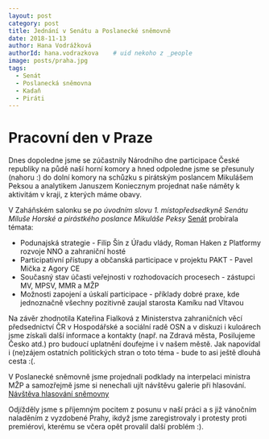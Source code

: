 ```yaml
---
layout: post
category: post
title: Jednání v Senátu a Poslanecké sněmovně 
date: 2018-11-13
author: Hana Vodrážková
authorId: hana.vodrazkova    # uid nekoho z _people
image: posts/praha.jpg
tags:
  - Senát
  - Poslanecká sněmovna
  - Kadaň
  - Piráti
---
```


# Pracovní den v Praze 

Dnes dopoledne jsme se zúčastnily Národního dne participace České republiky na půdě naší horní komory a hned odpoledne jsme se přesunuly (nahoru :) do dolní komory na schůzku s pirátským poslancem Mikulášem Peksou a analytikem Januszem Koniecznym projednat naše náměty k aktivitám v kraji, z kterých máme obavy. 

V Zaháňském salonku se *po úvodním slovu 1. místopředsedkyně Senátu Miluše Horské a pirástkého poslance Mikuláše Peksy*
[Senát](https://drive.google.com/open?id=1hC64Foq3h7kna6lJmw2PmOBqSuazht28)
probírala témata: 
* Podunajská strategie - Filip Šín z Úřadu vlády, Roman Haken z Platformy rozvoje NNO a zahraniční hosté
* Participativní přístupy a občanská participace v projektu PAKT - Pavel Mička z Agory CE
* Současný stav účasti veřejnosti v rozhodovacích procesech - zástupci MV, MPSV, MMR a MŽP
* Možnosti zapojení a úskalí participace - příklady dobré praxe, kde jednoznačně všechny pozitivně zaujal starosta Kamíku nad Vltavou

Na závěr zhodnotila Kateřina Fialková z Ministerstva zahraničních věcí předsednictví ČR v Hospodářské a sociální radě OSN a v diskuzi i kuloárech jsme získali další informace a kontakty (např. na Zdravá města, Posilujeme Česko atd.) pro budoucí uplatnění doufejme i v našem městě. Jak napovídal i (ne)zájem ostatních politických stran o toto téma - bude to asi ještě dlouhá cesta :(.

V Poslanecké sněmovně jsme projednali podklady na interpelaci ministra MŽP a samozřejmě jsme si nenechali ujít návštěvu galerie při hlasování.
[Návštěva hlasování sněmovny](https://youtu.be/EF4PPlVHY-k)

Odjížděly jsme s příjemným pocitem z posunu v naší práci a s již vánočním naladěním z vyzdobené Prahy, ikdyž jsme zaregistrovaly i protesty proti premiérovi, kterému se včera opět provalil další problém :).

